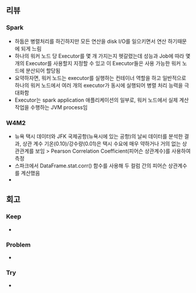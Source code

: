 ## 리뷰

### Spark
- 하둡은 병렬처리를 하긴하지만 모든 연산을 disk I/O를 일으키면서 연산 하기때문에 되게 느림
- 하나의 워커 노드 당 Executor를 몇 개 가지는지 헷갈렸는데 성능과 Job에 따라 몇 개의 Executor를 사용할지 지정할 수 있고 이 Executor들은 사용 가능한 워커 노드에 분산되어 할당됨
- 요약하자면, 워커 노드는 executor를 실행하는 컨테이너 역할을 하고 일반적으로 하나의 워커 노드에서 여러 개의 executor가 동시에 실행되어 병렬 처리 능력을 극대화함
- Executor는 spark application 애플리케이션의 일부로, 워커 노드에서 실제 계산 작업을 수행하는 JVM process임

### W4M2
- 뉴욕 택시 데이터와 JFK 국제공항(뉴욕시에 있는 공항)의 날씨 데이터를 분석한 결과, 상관 계수 기온(0.10)/강수량(0.01)은 택시 수요에 매우 약하거나 거의 없는 상관관계를 보임 > Pearson Correlation Coefficient(피어슨 상관계수)를 사용하여 측정
- 스파크에서 DataFrame.stat.corr() 함수를 사용해 두 컬럼 간의 피어슨 상관계수를 계산했음
- 

## 회고
  
### Keep
- 

### Problem
- 

### Try
- 
